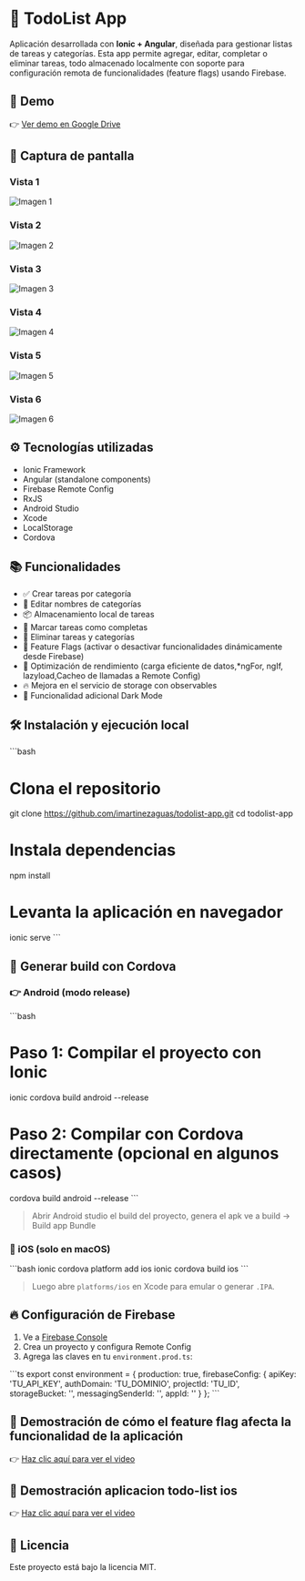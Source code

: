 # 📝 TodoList App

Aplicación desarrollada con **Ionic + Angular**, diseñada para gestionar listas de tareas y categorías. Esta app permite agregar, editar, completar o eliminar tareas, todo almacenado localmente con soporte para configuración remota de funcionalidades (feature flags) usando Firebase.

## 🚀 Demo

👉 [Ver demo en Google Drive](https://drive.google.com/drive/folders/1ZhyRhJ5yiiPPh5tr0_bv8OSriGDksIQp?usp=drive_link)

## 📸 Captura de pantalla

### Vista 1
![Imagen 1](src/assets/image/Imag1.png)

### Vista 2
![Imagen 2](src/assets/image/Imag2.png)

### Vista 3
![Imagen 3](src/assets/image/img3.png)

### Vista 4
![Imagen 4](src/assets/image/Img4.png)

### Vista 5
![Imagen 5](src/assets/image/blanco.png)

### Vista 6
![Imagen 6](src/assets/image/negro.png)



## ⚙️ Tecnologías utilizadas

- Ionic Framework
- Angular (standalone components)
- Firebase Remote Config
- RxJS
- Android Studio
- Xcode
- LocalStorage
- Cordova

## 📚 Funcionalidades

- ✅ Crear tareas por categoría
- 📝 Editar nombres de categorías
- 📦 Almacenamiento local de tareas
- 🔁 Marcar tareas como completas
- 🧹 Eliminar tareas y categorías
- 🔄 Feature Flags (activar o desactivar funcionalidades dinámicamente desde Firebase)
- 🚀 Optimización de rendimiento (carga eficiente de datos,*ngFor, ngIf, lazyload,Cacheo de llamadas a Remote Config)
- 🔥 Mejora en el servicio de storage con observables
- 📄 Funcionalidad adicional Dark Mode

## 🛠️ Instalación y ejecución local

\`\`\`bash
# Clona el repositorio
git clone https://github.com/imartinezaguas/todolist-app.git
cd todolist-app

# Instala dependencias
npm install

# Levanta la aplicación en navegador
ionic serve
\`\`\`

## 📲 Generar build con Cordova

### 👉 Android (modo release)

\`\`\`bash
# Paso 1: Compilar el proyecto con Ionic
ionic cordova build android --release

# Paso 2: Compilar con Cordova directamente (opcional en algunos casos)
cordova build android --release
\`\`\`

> Abrir Android studio el build del proyecto, genera el apk ve a build -> Build app Bundle 

### 🍎 iOS (solo en macOS)

\`\`\`bash
ionic cordova platform add ios
ionic cordova build ios
\`\`\`

> Luego abre `platforms/ios` en Xcode para emular o generar `.IPA`.

## 🔥 Configuración de Firebase

1. Ve a [Firebase Console](https://console.firebase.google.com/)
2. Crea un proyecto y configura Remote Config
3. Agrega las claves en tu `environment.prod.ts`:

\`\`\`ts
export const environment = {
  production: true,
  firebaseConfig: {
    apiKey: 'TU_API_KEY',
    authDomain: 'TU_DOMINIO',
    projectId: 'TU_ID',
    storageBucket: '',
    messagingSenderId: '',
    appId: ''
  }
};
\`\`\`

## 🎥 Demostración de cómo el feature flag afecta la funcionalidad de la aplicación

👉 [Haz clic aquí para ver el video](https://youtu.be/yfvSrDuhPsU)


## 🎥 Demostración aplicacion todo-list ios

👉 [Haz clic aquí para ver el video](https://youtu.be/gS2hxDKFv1I)


## 📄 Licencia

Este proyecto está bajo la licencia MIT.
